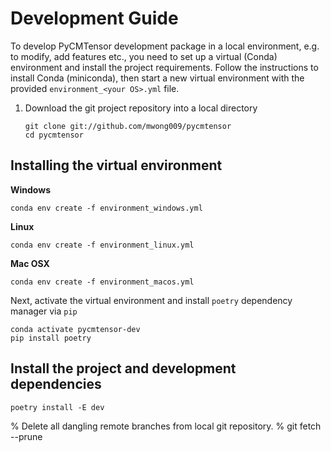 # Development Guide

To develop PyCMTensor development package in a local environment, e.g. to modify, add features etc., you need to set up a virtual (Conda) environment and install the project requirements. Follow the instructions to install Conda (miniconda), then start a new virtual environment with the provided ``environment_<your OS>.yml`` file.

1. Download the git project repository into a local directory
	```console
	git clone git://github.com/mwong009/pycmtensor
	cd pycmtensor
	```

## Installing the virtual environment

**Windows**

```
conda env create -f environment_windows.yml
```

**Linux**

```
conda env create -f environment_linux.yml
```

**Mac OSX**

```
conda env create -f environment_macos.yml
```

Next, activate the virtual environment and install ``poetry`` dependency manager via ``pip``

```
conda activate pycmtensor-dev
pip install poetry
```

## Install the project and development dependencies

```
poetry install -E dev
```

% Delete all dangling remote branches from local git repository.
% git fetch --prune